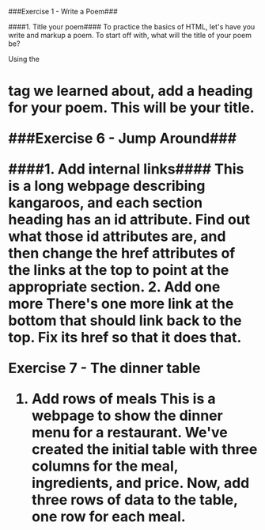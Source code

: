 ###Exercise 1 - Write a Poem###

####1. Title your poem####
To practice the basics of HTML, let's have you write and markup a poem. To start off with, what will the title of your poem be?

Using the <h1> tag we learned about, add a heading for your poem. This will be your title.

###Exercise 6 - Jump Around###

####1. Add internal links####
This is a long webpage describing kangaroos, and each section heading has an id attribute. Find out what those id attributes are, and then change the href attributes of the links at the top to point at the appropriate section.
2. Add one more
There's one more link at the bottom that should link back to the top. Fix its href so that it does that.

Exercise 7 - The dinner table

1. Add rows of meals
This is a webpage to show the dinner menu for a restaurant. We've created the initial table with three columns for the meal, ingredients, and price. Now, add three rows of data to the table, one row for each meal.

